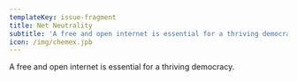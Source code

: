 ```yaml
---
templateKey: issue-fragment
title: Net Neutrality
subtitle: 'A free and open internet is essential for a thriving democracy.'
icon: /img/chemex.jpb
---
```

 A free and open internet is essential for a thriving democracy. 
